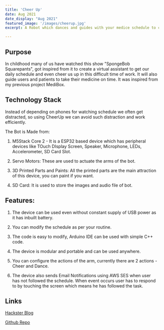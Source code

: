 ```yaml
---
title: 'Cheer Up'
date: Aug 2021
date_display: "Aug 2021"
featured_image: '/images/cheerup.jpg'
excerpt: A Robot which dances and guides with your medice schedule to cheer you up all day.

---
```



## Purpose

In childhood many of us have watched this show "SpongeBob Squarepants", got inspired from it to create a virtual assistant to get our daily schedule and even cheer us up in this difficult time of work. It will also guide users and patients to take their medicine on time. It was inspired from my previous project MediBox.


## Technology Stack

Instead of depending on phones for watching schedule we often get distracted, so using CheerUp we can avoid such distraction and work efficiently.

The Bot is Made from:

1. M5Stack Core 2 - It is a ESP32 based device which has peripheral devices like TOuch DIsplay Screen, Speaker, Microphone, LEDs, Accelerometer, SD Card Slot.

2. Servo Motors: These are used to actuate the arms of the bot.

3. 3D Printed Parts and Paints: All the printed parts are the main attraction of this device, you can paint if you want.

4. SD Card: It is used to store the images and audio file of bot.

## Features:

1. The device can be used even without constant supply of USB power as it has inbuilt battery.

2. You can modify the schedule as per your routine.

3. The code is easy to modify, Arduino IDE can be used with simple C++ code.

4. The device is modular and portable and can be used anywhere.

5. You can configure the actions of the arm, currently there are 2 actions -Cheer and Dance.

6. The device also sends Email Notifications using AWS SES when user has not followed the schedule. When event occurs user has to respond to by touching the screen which means he has followed the task.

## Links

[Hackster Blog](https://www.hackster.io/aniketdhole991/cheerup-medicine-reminder-56995c)

[Github Repo](https://github.com/aniketdhole07/cheerup)
